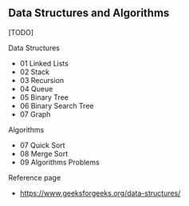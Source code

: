 Data Structures and Algorithms  
-------------------------------
[TODO]  

Data Structures
- 01 Linked Lists
- 02 Stack
- 03 Recursion  
- 04 Queue
- 05 Binary Tree
- 06 Binary Search Tree
- 07 Graph

Algorithms
- 07 Quick Sort
- 08 Merge Sort
- 09 Algorithms Problems

Reference page 
- https://www.geeksforgeeks.org/data-structures/  

